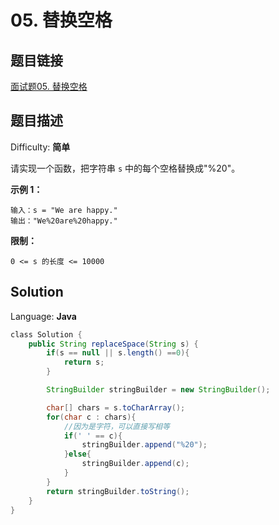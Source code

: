 # 05. 替换空格

## 题目链接

 [面试题05\. 替换空格](https://leetcode-cn.com/problems/ti-huan-kong-ge-lcof/)

## 题目描述

Difficulty: **简单**

请实现一个函数，把字符串 `s` 中的每个空格替换成"%20"。

**示例 1：**

```text
输入：s = "We are happy."
输出："We%20are%20happy."
```

**限制：**

`0 <= s 的长度 <= 10000`

## Solution

Language: **Java**

```java
​class Solution {
    public String replaceSpace(String s) {
        if(s == null || s.length() ==0){
            return s;
        }

        StringBuilder stringBuilder = new StringBuilder();

        char[] chars = s.toCharArray();
        for(char c : chars){
            //因为是字符，可以直接写相等
            if(' ' == c){
                stringBuilder.append("%20");
            }else{
                stringBuilder.append(c);
            }
        }
        return stringBuilder.toString();
    }
}
```